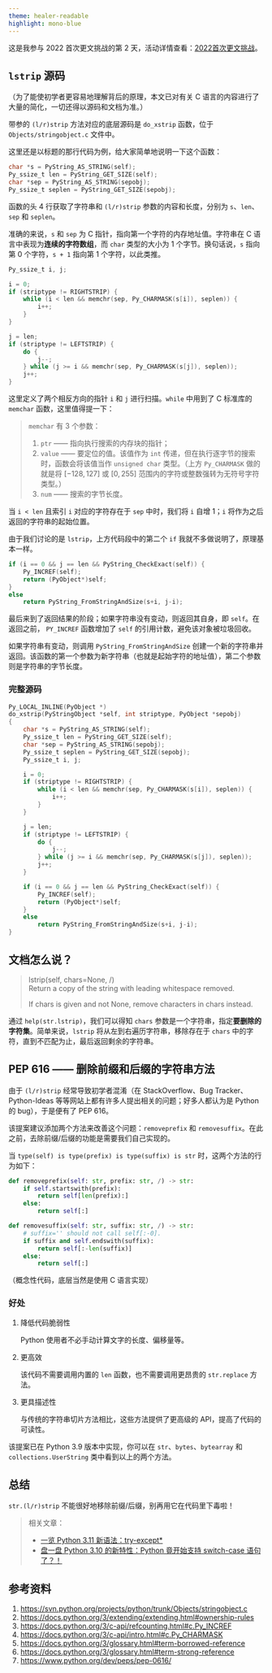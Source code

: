 ```yaml
---
theme: healer-readable
highlight: mono-blue
---
```

这是我参与 2022 首次更文挑战的第 2 天，活动详情查看：[2022首次更文挑战](https://juejin.cn/post/7052884569032392740 "https://juejin.cn/post/7052884569032392740")。

## `lstrip` 源码

（为了能使初学者更容易地理解背后的原理，本文已对有关 C 语言的内容进行了大量的简化，一切还得以源码和文档为准。）

带参的 `(l/r)strip` 方法对应的底层源码是 `do_xstrip` 函数，位于 `Objects/stringobject.c` 文件中。

这里还是以标题的那行代码为例，给大家简单地说明一下这个函数：

```c
char *s = PyString_AS_STRING(self);
Py_ssize_t len = PyString_GET_SIZE(self);
char *sep = PyString_AS_STRING(sepobj);
Py_ssize_t seplen = PyString_GET_SIZE(sepobj);
```

函数的头 4 行获取了字符串和 `(l/r)strip` 参数的内容和长度，分别为 `s`、`len`、`sep` 和 `seplen`。

准确的来说，`s` 和 `sep` 为 C 指针，指向第一个字符的内存地址值。字符串在 C 语言中表现为**连续的字符数组**，而 `char` 类型的大小为 1 个字节。换句话说，`s` 指向第 0 个字符，`s + 1` 指向第 1 个字符，以此类推。

```c
Py_ssize_t i, j;

i = 0;
if (striptype != RIGHTSTRIP) {
    while (i < len && memchr(sep, Py_CHARMASK(s[i]), seplen)) {
        i++;
    }
}

j = len;
if (striptype != LEFTSTRIP) {
    do {
        j--;
    } while (j >= i && memchr(sep, Py_CHARMASK(s[j]), seplen));
    j++;
}
```

这里定义了两个相反方向的指针 `i` 和 `j` 进行扫描。`while` 中用到了 C 标准库的 `memchar` 函数，这里值得提一下：

> `memchar` 有 3 个参数：
> 1. `ptr` —— 指向执行搜索的内存块的指针；
> 2. `value` —— 要定位的值。该值作为 `int` 传递，但在执行逐字节的搜索时，函数会将该值当作 `unsigned char` 类型。（上方 `Py_CHARMASK` 做的就是将 $[-128, 127]$ 或 $[0, 255]$ 范围内的字符或整数强转为无符号字符类型。）
> 3. `num` —— 搜索的字节长度。

当 `i < len` 且索引 `i` 对应的字符存在于 `sep` 中时，我们将 `i` 自增 1；`i` 将作为之后返回的字符串的起始位置。

由于我们讨论的是 `lstrip`，上方代码段中的第二个 `if` 我就不多做说明了，原理基本一样。

```c
if (i == 0 && j == len && PyString_CheckExact(self)) {
    Py_INCREF(self);
    return (PyObject*)self;
}
else
    return PyString_FromStringAndSize(s+i, j-i);
```

最后来到了返回结果的阶段；如果字符串没有变动，则返回其自身，即 `self`。在返回之前， `PY_INCREF` 函数增加了 `self` 的引用计数，避免该对象被垃圾回收。

如果字符串有变动，则调用 `PyString_FromStringAndSize` 创建一个新的字符串并返回。该函数的第一个参数为新字符串（也就是起始字符的地址值），第二个参数则是字符串的字节长度。

### 完整源码

```c
Py_LOCAL_INLINE(PyObject *)
do_xstrip(PyStringObject *self, int striptype, PyObject *sepobj)
{
    char *s = PyString_AS_STRING(self);
    Py_ssize_t len = PyString_GET_SIZE(self);
    char *sep = PyString_AS_STRING(sepobj);
    Py_ssize_t seplen = PyString_GET_SIZE(sepobj);
    Py_ssize_t i, j;

    i = 0;
    if (striptype != RIGHTSTRIP) {
        while (i < len && memchr(sep, Py_CHARMASK(s[i]), seplen)) {
            i++;
        }
    }

    j = len;
    if (striptype != LEFTSTRIP) {
        do {
            j--;
        } while (j >= i && memchr(sep, Py_CHARMASK(s[j]), seplen));
        j++;
    }

    if (i == 0 && j == len && PyString_CheckExact(self)) {
        Py_INCREF(self);
        return (PyObject*)self;
    }
    else
        return PyString_FromStringAndSize(s+i, j-i);
}
```

## 文档怎么说？

> lstrip(self, chars=None, /) \
> Return a copy of the string with leading whitespace removed.
>
> If chars is given and not None, remove characters in chars instead.

通过 `help(str.lstrip)`，我们可以得知 `chars` 参数是一个字符串，指定**要删除的字符集**。简单来说，`lstrip` 将从左到右遍历字符串，移除存在于 `chars` 中的字符，直到不匹配为止，最后返回剩余的字符串。

## PEP 616 —— 删除前缀和后缀的字符串方法

由于 `(l/r)strip` 经常导致初学者混淆（在 StackOverflow、Bug Tracker、Python-Ideas 等等网站上都有许多人提出相关的问题；好多人都认为是 Python 的 bug），于是便有了 PEP 616。

该提案建议添加两个方法来改善这个问题：`removeprefix` 和 `removesuffix`。在此之前，去除前缀/后缀的功能是需要我们自己实现的。

当 `type(self) is type(prefix) is type(suffix) is str` 时，这两个方法的行为如下：

```python
def removeprefix(self: str, prefix: str, /) -> str:
    if self.startswith(prefix):
        return self[len(prefix):]
    else:
        return self[:]
```

```python
def removesuffix(self: str, suffix: str, /) -> str:
    # suffix='' should not call self[:-0].
    if suffix and self.endswith(suffix):
        return self[:-len(suffix)]
    else:
        return self[:]
```

（概念性代码，底层当然是使用 C 语言实现）

### 好处

1. 降低代码脆弱性

   Python 使用者不必手动计算文字的长度、偏移量等。
   
2. 更高效

   该代码不需要调用内置的 `len` 函数，也不需要调用更昂贵的 `str.replace` 方法。
   
3. 更具描述性

   与传统的字符串切片方法相比，这些方法提供了更高级的 API，提高了代码的可读性。

该提案已在 Python 3.9 版本中实现，你可以在 `str`、`bytes`、`bytearray` 和 `collections.UserString` 类中看到以上的两个方法。

## 总结

`str.(l/r)strip` 不能很好地移除前缀/后缀，别再用它在代码里下毒啦！

> 相关文章：
> 
> - [一览 Python 3.11 新语法：try-except*](https://juejin.cn/post/7046321690061570085)
> - [盘一盘 Python 3.10 的新特性：Python 竟开始支持 switch-case 语句了？！](https://juejin.cn/post/7015982514430804005)

## 参考资料

1. https://svn.python.org/projects/python/trunk/Objects/stringobject.c
2. https://docs.python.org/3/extending/extending.html#ownership-rules
3. https://docs.python.org/3/c-api/refcounting.html#c.Py_INCREF
4. https://docs.python.org/3/c-api/intro.html#c.Py_CHARMASK
5. https://docs.python.org/3/glossary.html#term-borrowed-reference
6. https://docs.python.org/3/glossary.html#term-strong-reference
7. https://www.python.org/dev/peps/pep-0616/